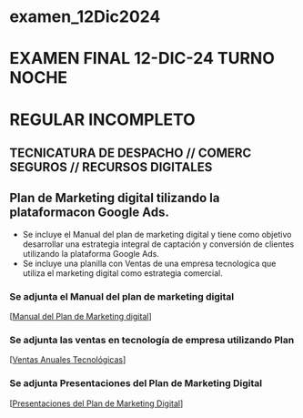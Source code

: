 # examen_12Dic2024
   # EXAMEN FINAL 12-DIC-24 TURNO NOCHE
   # REGULAR INCOMPLETO
   ## TECNICATURA DE DESPACHO // COMERC SEGUROS // RECURSOS DIGITALES
   
   ## Plan de Marketing digital tilizando la plataformacon Google Ads.

   * Se incluye el Manual del plan de marketing digital y tiene como objetivo desarrollar una estrategia integral de captación y conversión de clientes utilizando la plataforma Google Ads.
   * Se incluye una planilla con Ventas de una empresa tecnologica que utiliza el marketing digital como estrategia comercial.
   
   ### Se adjunta el Manual del plan de marketing digital
   [[Manual del Plan de Marketing digital](https://docs.google.com/document/d/1yCDozNLg5mvkyJ50U4EPCOuIEHXbxR5TQW2VM6EwQLc/edit?usp=drive_link)]
   
   ### Se adjunta las ventas en tecnología de empresa utilizando Plan
   [[Ventas Anuales Tecnológicas](https://docs.google.com/spreadsheets/d/1aZMVGGZWLO0kDwQ_GjhvJvBlIFpafccO/edit?usp=sharing&ouid=112892261689600853391&rtpof=true&sd=true)]


   ### Se adjunta Presentaciones del Plan de Marketing Digital
   [[Presentaciones del Plan de Marketing Digital](https://gamma.app/docs/Plan-de-Marketing-Digital-con-Google-Ads-7lrc5hcg7tyvteg)]

